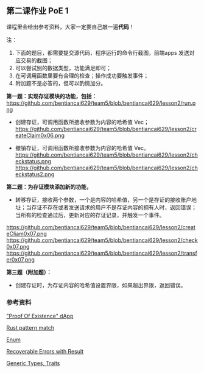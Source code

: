 ## 第二课作业 PoE 1

课程里会给出参考资料，大家一定要自己敲一遍**代码**！

注：

1. 下面的题目，都需要提交源代码，程序运行的命令行截图，前端apps 发送对应交易的截图；
2. 可以尝试别的数据类型，功能满足即可；
3. 在可调用函数里要有合理的检查；操作成功要触发事件；
4. 附加题不是必答的，但可以酌情加分。

**第一题：实现存证模块的功能，包括：**
https://github.com/bentiancai629/team5/blob/bentiancai629/lesson2/run.png
* 创建存证，可调用函数所接收参数为内容的哈希值 Vec<u8>；
https://github.com/bentiancai629/team5/blob/bentiancai629/lesson2/createClaim0x06.png

* 撤销存证，可调用函数所接收参数为内容的哈希值 Vec<u8>。
https://github.com/bentiancai629/team5/blob/bentiancai629/lesson2/checkstatus.png
https://github.com/bentiancai629/team5/blob/bentiancai629/lesson2/checkstatus2.png

**第二题：为存证模块添加新的功能，**

* 转移存证，接收两个参数，一个是内容的哈希值，另一个是存证的接收账户地址；当存证不存在或者发送请求的用户不是存证内容的拥有人时，返回错误；当所有的检查通过后，更新对应的存证记录，并触发一个事件。

https://github.com/bentiancai629/team5/blob/bentiancai629/lesson2/createCliam0x07.png
https://github.com/bentiancai629/team5/blob/bentiancai629/lesson2/check0x07.png
https://github.com/bentiancai629/team5/blob/bentiancai629/lesson2/transfer0x07.png

**第三题（附加题）：**

* 创建存证时，为存证内容的哈希值设置界限，如果超出界限，返回错误。

### 参考资料

["Proof Of Existence" dApp](https://www.substrate.io/tutorials/build-a-dapp/v2.0.0-rc2)

[Rust pattern match](https://doc.rust-lang.org/book/ch18-00-patterns.html)

[Enum](https://doc.rust-lang.org/book/ch06-01-defining-an-enum.html)

[Recoverable Errors with Result](https://doc.rust-lang.org/book/ch09-02-recoverable-errors-with-result.html)

[Generic Types, Traits](https://doc.rust-lang.org/book/ch10-00-generics.html)